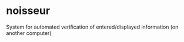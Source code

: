 # noisseur
System for automated verification of entered/displayed information (on another computer)
